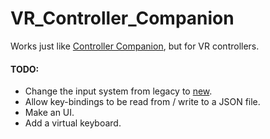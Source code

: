 # VR_Controller_Companion

Works just like [Controller Companion](https://store.steampowered.com/app/367670/Controller_Companion/), but for VR controllers.

#### TODO:
- Change the input system from legacy to [new](https://github.com/ValveSoftware/openvr/wiki/SteamVR-Input).
- Allow key-bindings to be read from / write to a JSON file. 
- Make an UI. 
- Add a virtual keyboard. 
